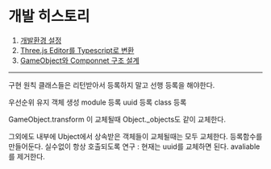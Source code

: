 # 개발 히스토리

001. [개발환경 설정](./histories/001.md)
002. [Three.js Editor를 Typescript로 변환](./histories/002.md)
003. [GameObject와 Componnet 구조 설계](./histories/003.md)

----------------------------------------



구현 원칙
클래스들은 리턴받아서 등록하지 말고
선행 등록을 해야한다.

우선순위 유지
객체 생성
module 등록
uuid 등록
class 등록


GameObject.transform 이 교체될때 Object._objects도 같이 교체한다.

그외에도 내부에 Ubject에서 상속받은 객체들이 교체될때는 모두 교체한다.
등록함수를 만들어둔다.
실수없이 항상 호출되도록 연구  : 현재는 uuid를 교체하면 된다.
avaliable를 제거한다.
